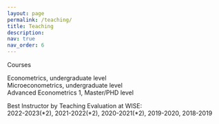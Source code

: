 ```yaml
---
layout: page
permalink: /teaching/
title: Teaching
description: 
nav: true
nav_order: 6
---
```


Courses

Econometrics, undergraduate level  
​Microeconometrics, undergraduate level  
Advanced Econometrics 1, Master/PHD level  

Best Instructor by Teaching Evaluation at WISE:  
2022-2023(*2), 2021-2022(*2), 2020-2021(*2), 2019-2020, 2018-2019
